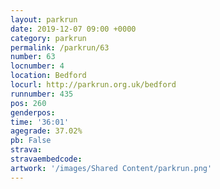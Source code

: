```yaml
---
layout: parkrun
date: 2019-12-07 09:00 +0000
category: parkrun
permalink: /parkrun/63
number: 63
locnumber: 4
location: Bedford
locurl: http://parkrun.org.uk/bedford
runnumber: 435
pos: 260
genderpos: 
time: '36:01'
agegrade: 37.02%
pb: False
strava: 
stravaembedcode:
artwork: '/images/Shared Content/parkrun.png'
---
```

